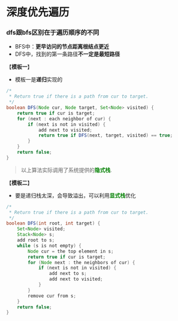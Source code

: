 # 深度优先遍历
### dfs跟bfs区别在于**遍历顺序**的不同

- BFS中：**更早访问的节点距离根结点更近**
- DFS中，找到的第一条路径**不一定是最短路径**

【**模板一**】
- 模板一是**递归**实现的
```java
/*
 * Return true if there is a path from cur to target.
 */
boolean DFS(Node cur, Node target, Set<Node> visited) {
    return true if cur is target;
    for (next : each neighbor of cur) {
        if (next is not in visited) {
            add next to visited;
            return true if DFS(next, target, visited) == true;
        }
    }
    return false;
}
```
> 以上算法实际调用了系统提供的<font color=green>**隐式栈**</font>.

【**模板二**】
- 要是递归栈太深，会导致溢出，可以利用<font color=green>**显式栈**</font>优化

```java
/*
 * Return true if there is a path from cur to target.
 */
boolean DFS(int root, int target) {
    Set<Node> visited;
    Stack<Node> s;
    add root to s;
    while (s is not empty) {
        Node cur = the top element in s;
        return true if cur is target;
        for (Node next : the neighbors of cur) {
            if (next is not in visited) {
                add next to s;
                add next to visited;
            }
        }
        remove cur from s;
    }
    return false;
}
```
